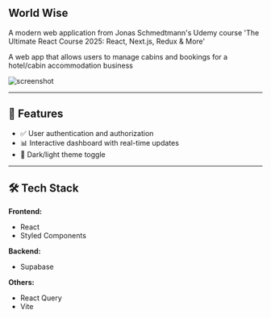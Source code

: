 ## World Wise

A modern web application from Jonas Schmedtmann's Udemy course 'The Ultimate React Course 2025: React, Next.js, Redux & More'

A web app that allows users to manage cabins and bookings for a hotel/cabin accommodation business

![screenshot](https://images.unsplash.com/photo-1753784722779-2b83395d7991?q=80&w=687&auto=format&fit=crop&ixlib=rb-4.1.0&ixid=M3wxMjA3fDB8MHxwaG90by1wYWdlfHx8fGVufDB8fHx8fA%3D%3D)

---

## 🚀 Features

- ✅ User authentication and authorization
- 📊 Interactive dashboard with real-time updates
- 🌙 Dark/light theme toggle

---

## 🛠️ Tech Stack

**Frontend:**

- React
- Styled Components

**Backend:**

- Supabase

**Others:**

- React Query
- Vite
